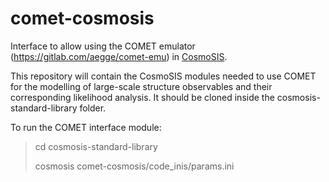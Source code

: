 # comet-cosmosis

Interface to allow using the COMET emulator (https://gitlab.com/aegge/comet-emu) in [CosmoSIS](https://cosmosis.readthedocs.io/).

This repository will contain the CosmoSIS modules needed to use COMET for the modelling of large-scale structure observables and their corresponding likelihood analysis. It should be cloned inside the cosmosis-standard-library folder.

To run the COMET interface module:

> cd cosmosis-standard-library
> 
> cosmosis comet-cosmosis/code_inis/params.ini
